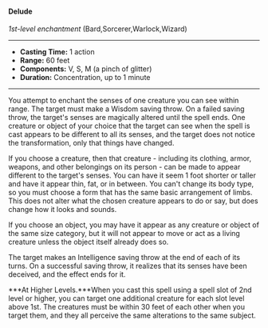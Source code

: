 #### Delude
*1st-level enchantment* (Bard,Sorcerer,Warlock,Wizard)
___
- **Casting Time:** 1 action
- **Range:** 60 feet
- **Components:** V, S, M (a pinch of glitter)
- **Duration:** Concentration, up to 1 minute
---
You attempt to enchant the senses of one creature you can see within range. The target must make a Wisdom saving throw. On a failed saving throw, the target's senses are magically altered until the spell ends. One creature or object of your choice that the target can see when the spell is cast appears to be different to all its senses, and the target does not notice the transformation, only that things have changed.

If you choose a creature, then that creature - including its clothing, armor, weapons, and other belongings on its person - can be made to appear different to the target's senses. You can have it seem 1 foot shorter or taller and have it appear thin, fat, or in between. You can't change its body type, so you must choose a form that has the same basic arrangement of limbs. This does not alter what the chosen creature appears to do or say, but does change how it looks and sounds.

If you choose an object, you may have it appear as any creature or object of the same size category, but it will not appear to move or act as a living creature unless the object itself already does so.

The target makes an Intelligence saving throw at the end of each of its turns. On a successful saving throw, it realizes that its senses have been deceived, and the effect ends for it.

***At Higher Levels.***When you cast this spell using a spell slot of 2nd level or higher, you can target one additional creature for each slot level above 1st. The creatures must be within 30 feet of each other when you target them, and they all perceive the same alterations to the same subject.